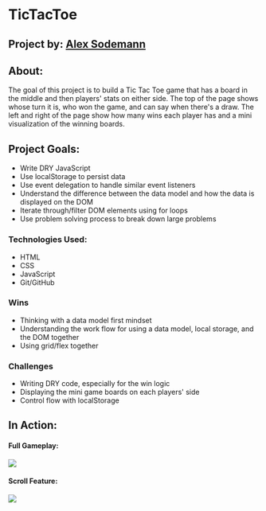 # TicTacToe

## Project by: [Alex Sodemann](https://github.com/asodemann18)

## About:

The goal of this project is to build a Tic Tac Toe game that has a board in the middle and then players' stats on either side.  The top of the page shows whose turn it is, who won the game, and can say when there's a draw.  The left and right of the page show how many wins each player has and a mini visualization of the winning boards.

## Project Goals:

* Write DRY JavaScript
* Use localStorage to persist data
* Use event delegation to handle similar event listeners
* Understand the difference between the data model and how the data is displayed on the DOM
* Iterate through/filter DOM elements using for loops
* Use problem solving process to break down large problems

### Technologies Used:
* HTML
* CSS
* JavaScript
* Git/GitHub

### Wins

* Thinking with a data model first mindset
* Understanding the work flow for using a data model, local storage, and the DOM together
* Using grid/flex together

### Challenges

* Writing DRY code, especially for the win logic
* Displaying the mini game boards on each players' side
* Control flow with localStorage

## In Action:
#### Full Gameplay:

<img src="http://g.recordit.co/SvjrFuxkG9.gif"/>

#### Scroll Feature:

<img src="http://g.recordit.co/4q96jfGI8O.gif"/>
